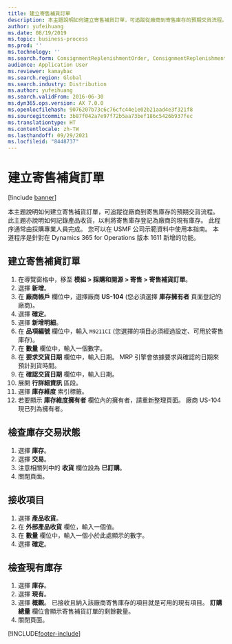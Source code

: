 ```yaml
---
title: 建立寄售補貨訂單
description: 本主題說明如何建立寄售補貨訂單，可追蹤從廠商到寄售庫存的預期交貨流程。
author: yufeihuang
ms.date: 08/19/2019
ms.topic: business-process
ms.prod: ''
ms.technology: ''
ms.search.form: ConsignmentReplenishmentOrder, ConsignmentReplenishmentOrderCreate, InventTrans, ConsignmentDraftReplenishmentOrderJournal, InventOnhandMovement, InventOnhandItem, InventItemIdLookupSimple, ConsignmentProductReceiptJournal, ConsignmentReplenishmentOrderLineQuantity
audience: Application User
ms.reviewer: kamaybac
ms.search.region: Global
ms.search.industry: Distribution
ms.author: yufeihuang
ms.search.validFrom: 2016-06-30
ms.dyn365.ops.version: AX 7.0.0
ms.openlocfilehash: 9076207b73c6c76cfc44e1e02b21aad4e3f321f8
ms.sourcegitcommit: 3b87f042a7e97f72b5aa73bef186c5426b937fec
ms.translationtype: HT
ms.contentlocale: zh-TW
ms.lasthandoff: 09/29/2021
ms.locfileid: "8448737"
---
```

# <a name="create-a-consignment-replenishment-order"></a>建立寄售補貨訂單

[!include [banner](../../includes/banner.md)]

本主題說明如何建立寄售補貨訂單，可追蹤從廠商到寄售庫存的預期交貨流程。 此主題亦說明如何記錄產品收貨，以利將寄售庫存登記為廠商的現有庫存。 此程序通常由採購專業人員完成。 您可以在 USMF 公司示範資料中使用本指南。 本道程序是針對在 Dynamics 365 for Operations 版本 1611 新增的功能。

## <a name="create-a-consignment-replenishment-order"></a>建立寄售補貨訂單
1. 在導覽窗格中，移至 **模組 > 採購和開源 > 寄售 > 寄售補貨訂單**。
2. 選擇 **新增**。
3. 在 **廠商帳戶** 欄位中，選擇廠商 **US-104** (您必須選擇 **庫存擁有者** 頁面登記的廠商)。 
4. 選擇 **確定**。
5. 選擇 **新增明細**。
6. 在 **品項編號** 欄位中，輸入 `M9211CI` (您選擇的項目必須經過設定、可用於寄售庫存)。
7. 在 **數量** 欄位中，輸入一個數字。
8. 在 **要求交貨日期** 欄位中，輸入日期。 MRP 引擎會依據要求與確認的日期來預計到貨時間。  
9. 在 **確認交貨日期** 欄位中，輸入日期。
10. 展開 **行詳細資訊** 區段。
11. 選擇 **庫存維度** 索引標籤。
12. 若要顯示 **庫存維度擁有者** 欄位內的擁有者，請重新整理頁面。 廠商 US-104 現已列為擁有者。  

## <a name="check-the-inventory-transaction-status"></a>檢查庫存交易狀態
1. 選擇 **庫存**。
2. 選擇 **交易**。
3. 注意相關列中的 **收貨** 欄位設為 **已訂購**。  
4. 關閉頁面。

## <a name="receive-items"></a>接收項目
1. 選擇 **產品收貨**。
2. 在 **外部產品收貨** 欄位，輸入一個值。
3. 在 **數量** 欄位中，輸入一個小於此處顯示的數字。 
4. 選擇 **確定**。

## <a name="check-the-on-hand-inventory"></a>檢查現有庫存
1. 選擇 **庫存**。
2. 選擇 **現有**。
3. 選擇 **概觀**。 已接收且納入該廠商寄售庫存的項目就是可用的現有項目。 **訂購總量** 欄位會顯示寄售補貨訂單的剩餘數量。  
4. 關閉頁面。



[!INCLUDE[footer-include](../../../includes/footer-banner.md)]